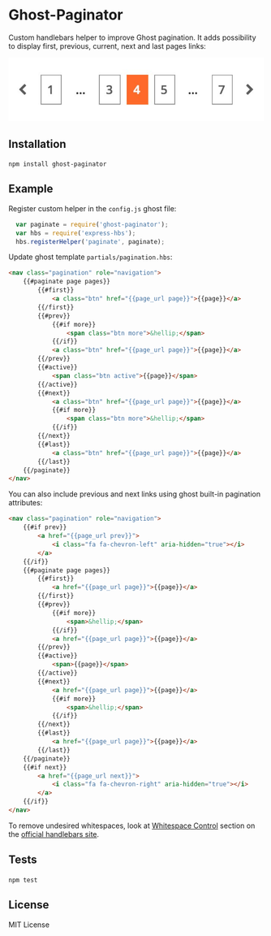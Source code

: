 
Ghost-Paginator
=========

Custom handlebars helper to improve Ghost pagination. It adds possibility to display first, previous, current, next and last pages links:

![preview](https://github.com/quteron/ghost-paginator/raw/master/preview.jpg)

## Installation

  `npm install ghost-paginator`

## Example

Register custom helper in the `config.js` ghost file:

```javascript
  var paginate = require('ghost-paginator');
  var hbs = require('express-hbs');
  hbs.registerHelper('paginate', paginate);
```

Update ghost template `partials/pagination.hbs`:

```html
<nav class="pagination" role="navigation">
    {{#paginate page pages}} 
        {{#first}} 
            <a class="btn" href="{{page_url page}}">{{page}}</a>
        {{/first}} 
        {{#prev}} 
            {{#if more}} 
                <span class="btn more">&hellip;</span>
            {{/if}} 
            <a class="btn" href="{{page_url page}}">{{page}}</a>
        {{/prev}}
        {{#active}} 
            <span class="btn active">{{page}}</span>
        {{/active}} 
        {{#next}} 
            <a class="btn" href="{{page_url page}}">{{page}}</a>
            {{#if more}} 
                <span class="btn more">&hellip;</span>
            {{/if}}
        {{/next}}
        {{#last}} 
            <a class="btn" href="{{page_url page}}">{{page}}</a>
        {{/last}} 
    {{/paginate}} 
</nav>
```

You can also include previous and next links using ghost built-in pagination attributes:

```html
<nav class="pagination" role="navigation">
    {{#if prev}}
        <a href="{{page_url prev}}">
            <i class="fa fa-chevron-left" aria-hidden="true"></i>
        </a>
    {{/if}}
    {{#paginate page pages}} 
        {{#first}} 
            <a href="{{page_url page}}">{{page}}</a>
        {{/first}} 
        {{#prev}} 
            {{#if more}} 
                <span>&hellip;</span>
            {{/if}} 
            <a href="{{page_url page}}">{{page}}</a>
        {{/prev}}
        {{#active}} 
            <span>{{page}}</span>
        {{/active}} 
        {{#next}} 
            <a href="{{page_url page}}">{{page}}</a>
            {{#if more}} 
                <span>&hellip;</span>
            {{/if}}
        {{/next}}
        {{#last}} 
            <a href="{{page_url page}}">{{page}}</a>
        {{/last}} 
    {{/paginate}}
    {{#if next}}
        <a href="{{page_url next}}">
            <i class="fa fa-chevron-right" aria-hidden="true"></i>
        </a>
    {{/if}} 
</nav>
```

To remove undesired whitespaces, look at [Whitespace Control](http://handlebarsjs.com/expressions.html#whitespace-control) section on the [official handlebars site](http://handlebarsjs.com/).

## Tests

  `npm test`

## License

MIT License